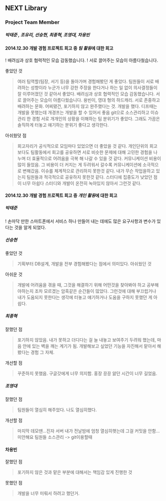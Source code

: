 NEXT Library
-----------------------
### Project Team Member
##### 박태준 , 조유리, 선승현, 최종혁, 조영대, 차용빈

#### 2014.12.30 개발 경험 프로젝트 회고 중 ***팀 활동***에 대한 회고

! 배려심과 상호 협력적인 모습 감동했습니다.
! 서로 끌어주는 모습이 아름다웠습니다.

좋았던 것
> 여러 팀역할(팀장, 서기 등)을 돌아가며 경험해봤던 게 좋았다.
> 팀원들이 서로 배려하는 성향이라 누군가 너무 강한 주장을 한다거나 하는 일 없이 의사결정들이 잘 이루어졌던 것 같아서 좋았다.
> 배려심과 상호 협력적인 모습 감동했습니다.
> 서로 끌어주는 모습이 아름다웠습니다.
> 용빈이, 영대 형의 하드캐리.
> 서로 존중하고 배려하는 문화.
> 어찌됐건, 포기하지 않고 완주했다는 것.
> 개발을 했다.
> 디프때는 개발을 못했는데 개경프는 개발을 할 수 있어서 좋음
> git으로 소스관리하고 이슈관리 한 경험
> 서로 개개인의 상황을 이해하는 팀 분위기가 좋았다. 
> 그래도 가끔은 솔직하게 터놓고 얘기하는 분위기 좋다고 생각한다.

아쉬웠덧 점
> 회고자리가 공식적으로 모임마다 있었으면 더 좋았을 것 같다. 개인단위의 회고보다도 팀활동에서 회고를 공유하면 서로 비슷한 문제에 대해 고민한 경험을 나누며 더 효율적으로 어려움을 극복 해 나갈 수 있을 것 같다.
> 커뮤니케이션 비용이 많이 들었음.
> 그 비용이 더 커지는 게 두려워서 갈수록 커뮤니케이션에 소극적으로 변해갔음.
> 이슈를 체계적으로 관리하지 못한것 같다.
> 내가 무슨 작업을하고 있는지 팀원들과 적극적으로 공유하지 못한것 같다.
> 스터디에 집중도가 낮았던 점이 너무 아쉽다
> 스터디와 개발이 온전히 녹아있지 않아서 그런것 같다.


#### 2014.12.30 개발 경험 프로젝트 회고 중 ***개인 활동***에 대한 회고

##### 박태준
! 손마닥 만한 스마트폰에서 서비스 하나 만들어 내는 데에도 많은 요구사항과 변수가 있다는 것을 알게 되었다.

##### 선승현
좋았던 것
> 기획부터 DB설계, 개발을 전부 경험해봤다는 점에서 의미있다.
아쉬웠던 것

아쉬운 것
> 개발에 어려움을 겪을 때, 그것을 해결하기 위해 어떤것을 찾아봐야 하고 공부해야하는지 조차 모르겠는 암흑같은 순간들이 많았다. 그런것에 대해 부끄럽거나 내가 도움되지 못한다는 생각에 터놓고 얘기하거나 도움을 구하지 못했던 게 아쉽다.


##### 최종혁

잘했던 점
> 포기하지 않았음.
> 내가 못하고 더디다는 걸 늘 내놓고 보여주기 두려워 했는데, 마음 안에 있는 벽을 깨는 계기가 됨.
> 개발해보고 싶었던 기능을 자진해서 맡아서 해봤다는 경험 그 자체.

개선할 점
> 꾸준하지 못했음.
> 구글갓에게 너무 의지함.
> 홍장 끙끙 앓던 시간이 너무 길었음.

##### 조영대 

잘했던 점
> 팀원들이 열심히 해주었다.
> 나도 열심히했다.

개선할 점
> 마지막 데모땐...진자 서버 내가 전날밤에 엄청 열심히햇는데 그걸 커밋을 안함...
> 미안해요 팀원들
> 소스관리 -> git이용할때

#### 차용빈
잘했던 점 
> 포기하지 않은 것과 맡은 부분에 대해서는 책임감 있게 진행한 것

못했던 점
> 개발을 너무 미뤄서 하려고 했던거.
